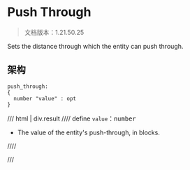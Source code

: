 # Push Through

> 文档版本：1.21.50.25

Sets the distance through which the entity can push through.

## 架构

```mcschema
push_through:
{
  number "value" : opt
}

```

/// html | div.result
//// define
`value`：<samp>number</samp>

- The value of the entity's push-through, in blocks.


////


///

